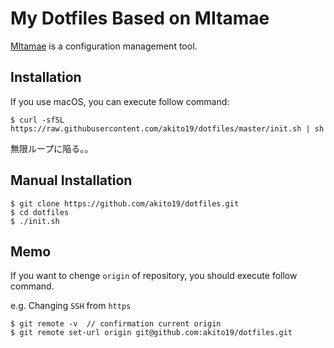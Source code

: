 # My Dotfiles Based on MItamae
[MItamae](https://github.com/k0kubun/mitamae) is a configuration management tool.

## Installation
If you use macOS, you can execute follow command:

```
$ curl -sfSL https://raw.githubusercontent.com/akito19/dotfiles/master/init.sh | sh
```

無限ループに陥る。。

## Manual Installation
```
$ git clone https://github.com/akito19/dotfiles.git
$ cd dotfiles
$ ./init.sh
```

## Memo
If you want to chenge `origin` of repository, you should execute follow command.

e.g. Changing `SSH` from `https`

```
$ git remote -v  // confirmation current origin
$ git remote set-url origin git@github.com:akito19/dotfiles.git
```
